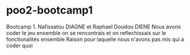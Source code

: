 # poo2-bootcamp1
Bootcamp 1. Nafissatou DIAGNE et Raphael Doudou DIENE
Nous avons coder le jeu ensemble on se rencontrais et on reflechissais sur le fonctionalités ensemble
Raison pour laquelle nous n'avons pas mis qui a coder quoi
